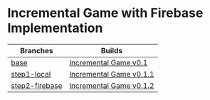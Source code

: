 # Incremental Game with Firebase Implementation

Branches | Builds
-------- | ------- 
[base](https://github.com/deutandev/incremental-game-firebase/tree/base) | [Incremental Game v0.1](https://github.com/deutandev/incremental-game-firebase/releases/tag/v0.1)
[step1-local](https://github.com/deutandev/incremental-game-firebase/tree/step1-local) | [Incremental Game v0.1.1](https://github.com/deutandev/incremental-game-firebase/releases/tag/v0.1.1)
[step2-firebase](https://github.com/deutandev/incremental-game-firebase/tree/step2-firebase) | [Incremental Game v0.1.2](https://github.com/deutandev/incremental-game-firebase/releases/tag/v0.1.2)
